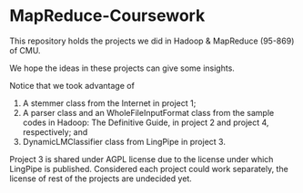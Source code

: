 MapReduce-Coursework
====================

This repository holds the projects we did in Hadoop &amp; MapReduce (95-869) of CMU. 

We hope the ideas in these projects can give some insights.

Notice that we took advantage of 
  1. A stemmer class from the Internet in project 1;
  2. A parser class and an WholeFileInputFormat class from the sample codes in Hadoop: The Definitive Guide, in project 2 and project 4, respectively; and
  3. DynamicLMClassifier class from LingPipe in project 3.

Project 3 is shared under AGPL license due to the license under which LingPipe is published. Considered each project could work separately, the license of rest of the projects are undecided yet.

